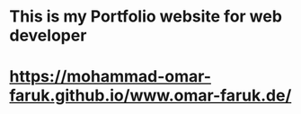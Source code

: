 # This is my Portfolio website for web developer

# https://mohammad-omar-faruk.github.io/www.omar-faruk.de/
